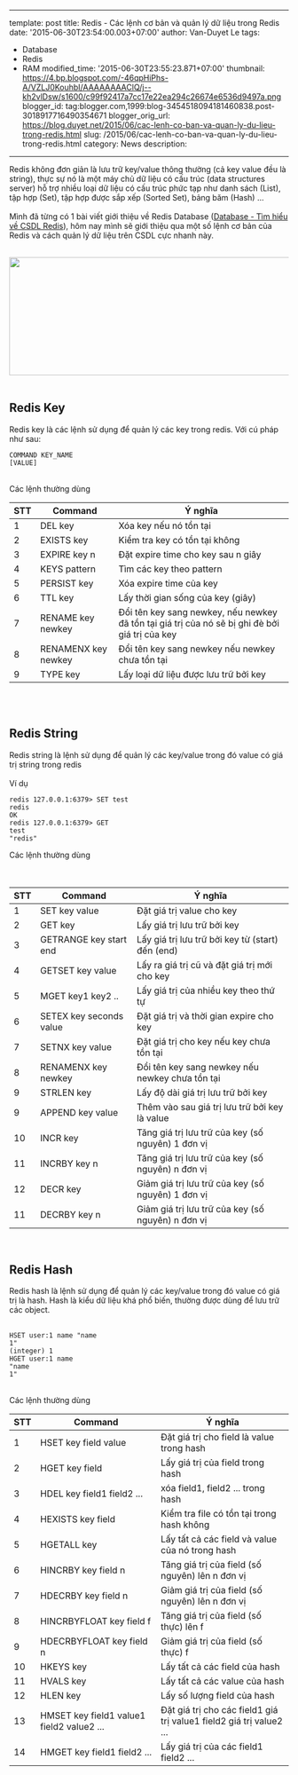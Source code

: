 
---
template: post
title: Redis - Các lệnh cơ bản và quản lý dữ liệu trong Redis
date: '2015-06-30T23:54:00.003+07:00'
author: Van-Duyet Le
tags:
- Database
- Redis
- RAM
modified_time: '2015-06-30T23:55:23.871+07:00'
thumbnail: https://4.bp.blogspot.com/-46qpHiPhs-A/VZLJ0KouhbI/AAAAAAAAClQ/j--kh2vlDsw/s1600/c99f92417a7cc17e22ea294c26674e6536d9497a.png
blogger_id: tag:blogger.com,1999:blog-3454518094181460838.post-3018917716490354671
blogger_orig_url: https://blog.duyet.net/2015/06/cac-lenh-co-ban-va-quan-ly-du-lieu-trong-redis.html
slug: /2015/06/cac-lenh-co-ban-va-quan-ly-du-lieu-trong-redis.html
category: News
description: 
---

Redis không đơn giản là lưu trữ key/value thông thường (cả key value đều là string), thực sự nó là một máy chủ dữ liệu có cấu trúc (data structures server) hỗ trợ nhiều loại dữ liệu có cấu trúc phức tạp như danh sách (List), tập hợp (Set), tập hợp được sắp xếp (Sorted Set), bảng băm (Hash) ...<br /><br />Mình đã từng có 1 bài viết giới thiệu về Redis Database (<a href="https://blog.duyet.net/2015/04/database-tim-hieu-ve-csdl-redis.html#.VZLG23W1Gko" target="_blank">Database - Tìm hiểu về CSDL Redis</a>), hôm nay mình sẽ giới thiệu qua một số lệnh cơ bản của Redis và cách quản lý dữ liệu trên CSDL cực nhanh này.<br /><a name='more'></a><br /><div class="separator" style="clear: both; text-align: center;"><img border="0" height="213" src="https://4.bp.blogspot.com/-46qpHiPhs-A/VZLJ0KouhbI/AAAAAAAAClQ/j--kh2vlDsw/s640/c99f92417a7cc17e22ea294c26674e6536d9497a.png" width="640" /></div><br /><h2>Redis Key</h2><div>Redis key là các lệnh sử dụng để quản lý các key trong redis. Với cú pháp như sau:</div><div><pre class="prettyprint"><code>COMMAND KEY_NAME [VALUE]</code></pre></div><br />Các lệnh thường dùng<br /><table class="table table-bordered table-nonfluid"><thead><tr><th>STT</th><th>Command</th><th>Ý nghĩa</th></tr></thead><tbody><tr><td>1</td><td>DEL key</td><td>Xóa key nếu nó tồn tại</td></tr><tr><td>2</td><td>EXISTS key</td><td>Kiểm tra key có tồn tại không</td></tr><tr><td>3</td><td>EXPIRE key n</td><td>Đặt expire time cho key sau n giây</td></tr><tr><td>4</td><td>KEYS pattern</td><td>Tìm các key theo pattern</td></tr><tr><td>5</td><td>PERSIST key</td><td>Xóa expire time của key</td></tr><tr><td>6</td><td>TTL key</td><td>Lấy thời gian sống của key (giây)</td></tr><tr><td>7</td><td>RENAME key newkey</td><td>Đổi tên key sang newkey, nếu newkey đã tồn tại giá trị của nó sẽ bị ghi đè bởi giá trị của key</td></tr><tr><td>8</td><td>RENAMENX key newkey</td><td>Đổi tên key sang newkey nếu newkey chưa tồn tại</td></tr><tr><td>9</td><td>TYPE key</td><td>Lấy loại dữ liệu được lưu trữ bởi key</td></tr></tbody></table><br /><div><br /></div><div><h2>Redis String</h2></div><div>Redis string là lệnh sử dụng để quản lý các key/value trong đó value có giá trị string trong redis<br /><br />Ví dụ<br /><pre class="prettyprint"><code>redis 127.0.0.1:6379&gt; SET test redis<br />OK<br />redis 127.0.0.1:6379&gt; GET test<br />"redis"</code></pre>Các lệnh thường dùng<br /><br /><br /><table class="table table-bordered table-nonfluid"><thead><tr><th>STT</th><th>Command</th><th>Ý nghĩa</th></tr></thead><tbody><tr><td>1</td><td>SET key value</td><td>Đặt giá trị value cho key</td></tr><tr><td>2</td><td>GET key</td><td>Lấy giá trị lưu trữ bởi key</td></tr><tr><td>3</td><td>GETRANGE key start end</td><td>Lấy giá trị lưu trữ bởi key từ (start) đến (end)</td></tr><tr><td>4</td><td>GETSET key value</td><td>Lấy ra giá trị cũ và đặt giá trị mới cho key</td></tr><tr><td>5</td><td>MGET key1 key2 ..</td><td>Lấy giá trị của nhiều key theo thứ tự</td></tr><tr><td>6</td><td>SETEX key seconds value</td><td>Đặt giá trị và thời gian expire cho key</td></tr><tr><td>7</td><td>SETNX key value</td><td>Đặt giá trị cho key nếu key chưa tồn tại</td></tr><tr><td>8</td><td>RENAMENX key newkey</td><td>Đổi tên key sang newkey nếu newkey chưa tồn tại</td></tr><tr><td>9</td><td>STRLEN key</td><td>Lấy độ dài giá trị lưu trữ bởi key</td></tr><tr><td>9</td><td>APPEND key value</td><td>Thêm vào sau giá trị lưu trữ bởi key là value</td></tr><tr><td>10</td><td>INCR key</td><td>Tăng giá trị lưu trữ của key (số nguyên) 1 đơn vị</td></tr><tr><td>11</td><td>INCRBY key n</td><td>Tăng giá trị lưu trữ của key (số nguyên) n đơn vị</td></tr><tr><td>12</td><td>DECR key</td><td>Giảm giá trị lưu trữ của key (số nguyên) 1 đơn vị</td></tr><tr><td>11</td><td>DECRBY key n</td><td>Giảm giá trị lưu trữ của key (số nguyên) n đơn vị</td></tr></tbody></table><br /><h2>Redis Hash</h2>Redis hash là lệnh sử dụng để quản lý các key/value trong đó value có giá trị là hash. Hash là kiểu dữ liệu khá phổ biến, thường được dùng để lưu trữ các object.<br /><br /><pre class="prettyprint"><code>HSET user:1 name "name 1"<br />(integer) 1<br />HGET user:1 name<br />"name 1"</code></pre><br />Các lệnh thường dùng <br /><table class="table table-bordered table-nonfluid"><thead><tr><th>STT</th><th>Command</th><th>Ý nghĩa</th></tr></thead><tbody><tr><td>1</td><td>HSET key field value</td><td>Đặt giá trị cho field là value trong hash</td></tr><tr><td>2</td><td>HGET key field</td><td>Lấy giá trị của field trong hash</td></tr><tr><td>3</td><td>HDEL key field1 field2 ...</td><td>xóa field1, field2 ... trong hash</td></tr><tr><td>4</td><td>HEXISTS key field</td><td>Kiểm tra file có tồn tại trong hash không</td></tr><tr><td>5</td><td>HGETALL key</td><td>Lấy tất cả các field và value của nó trong hash</td></tr><tr><td>6</td><td>HINCRBY key field n</td><td>Tăng giá trị của field (số nguyên) lên n đơn vị</td></tr><tr><td>7</td><td>HDECRBY key field n</td><td>Giảm giá trị của field (số nguyên) lên n đơn vị</td></tr><tr><td>8</td><td>HINCRBYFLOAT key field f</td><td>Tăng giá trị của field (số thực) lên f</td></tr><tr><td>9</td><td>HDECRBYFLOAT key field n</td><td>Giảm giá trị của field (số thực) f</td></tr><tr><td>10</td><td>HKEYS key</td><td>Lấy tất cả các field của hash</td></tr><tr><td>11</td><td>HVALS key</td><td>Lấy tất cả các value của hash</td></tr><tr><td>12</td><td>HLEN key</td><td>Lấy số lượng field của hash</td></tr><tr><td>13</td><td>HMSET key field1 value1 field2 value2 ...</td><td>Đặt giá trị cho các field1 giá trị value1 field2 giá trị value2 ...</td></tr><tr><td>14</td><td>HMGET key field1 field2 ...</td><td>Lấy giá trị của các field1 field2 ...</td></tr></tbody></table><br /></div>